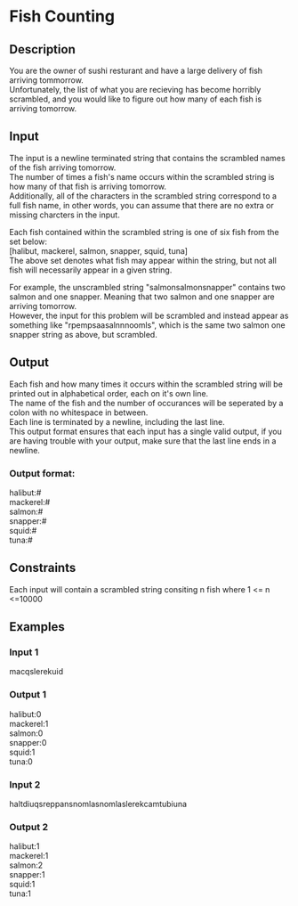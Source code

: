 # Fish Counting
## Description
You are the owner of sushi resturant and have a large delivery of fish arriving tommorrow.\
Unfortunately, the list of what you are recieving has become horribly scrambled, and you would like to figure out how many of each fish is arriving tomorrow.

## Input
The input is a newline terminated string that contains the scrambled names of the fish arriving tomorrow.\
The number of times a fish's name occurs within the scrambled string is how many of that fish is arriving tomorrow.\
Additionally, all of the characters in the scrambled string correspond to a full fish name, in other words, you can assume that there are no extra or missing charcters in the input.


Each fish contained within the scrambled string is one of six fish from the set below:\
[halibut, mackerel, salmon, snapper, squid, tuna]\
The above set denotes what fish may appear within the string, but not all fish will necessarily appear in a given string.


For example, the unscrambled string "salmonsalmonsnapper" contains two salmon and one snapper. Meaning that two salmon and one snapper are arriving tomorrow.\
However, the input for this problem will be scrambled and instead appear as something like "rpempsaasalnnnoomls", which is the same two salmon one snapper string as above, but scrambled.

## Output
Each fish and how many times it occurs within the scrambled string will be printed out in alphabetical order, each on it's own line.\
The name of the fish and the number of occurances will be seperated by a colon with no whitespace in between.\
Each line is terminated by a newline, including the last line.\
This output format ensures that each input has a single valid output, if you are having trouble with your output, make sure that the last line ends in a newline.

### Output format:

halibut:#\
mackerel:#\
salmon:#\
snapper:#\
squid:#\
tuna:#

## Constraints
Each input will contain a scrambled string consiting n fish where 1 <= n <=10000

## Examples
### Input 1
macqslerekuid

### Output 1
halibut:0\
mackerel:1\
salmon:0\
snapper:0\
squid:1\
tuna:0

### Input 2
haltdiuqsreppansnomlasnomlaslerekcamtubiuna

### Output 2
halibut:1\
mackerel:1\
salmon:2\
snapper:1\
squid:1\
tuna:1
